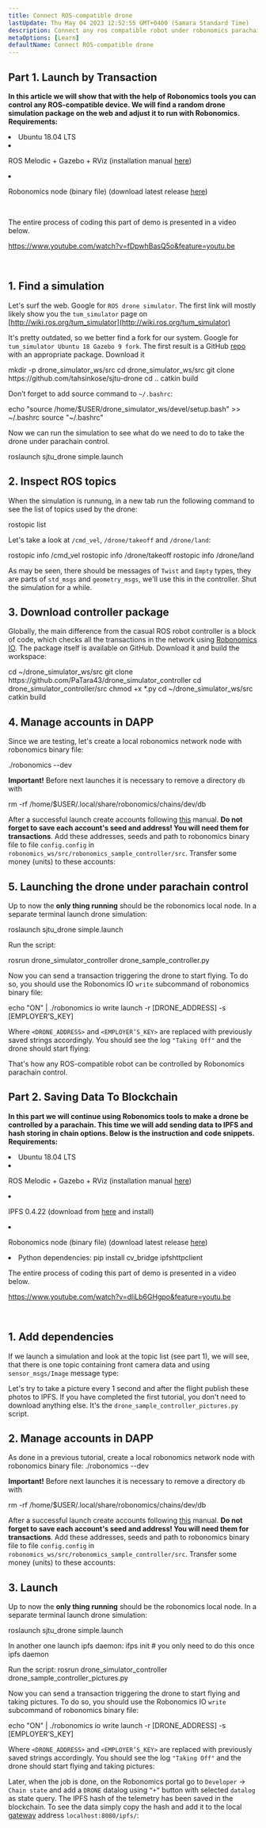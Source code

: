```yaml
---
title: Connect ROS-compatible drone
lastUpdate: Thu May 04 2023 12:52:55 GMT+0400 (Samara Standard Time)
description: Connect any ros compatible robot under robonomics parachain control.
metaOptions: [Learn]
defaultName: Connect ROS-compatible drone
---
```



## Part 1. Launch by Transaction

**In this article we will show that with the help of Robonomics tools you can control any ROS-compatible device. We will find a random drone simulation package on the web and adjust it to run with Robonomics.**
**Requirements:**

<List>

<li>Ubuntu 18.04 LTS</li>

<li class="flex">

ROS Melodic + Gazebo + RViz (installation manual [here](http://wiki.ros.org/melodic/Installation))

</li>

<li class="flex">

Robonomics node (binary file) (download latest release [here](https://github.com/airalab/robonomics/releases))

</li>

</List>

<br/>

The entire process of coding this part of demo is presented in a video below.

https://www.youtube.com/watch?v=fDpwhBasQ5o&feature=youtu.be

<br/>

## 1. Find a simulation
Let's surf the web. Google for `ROS drone simulator`. The first link will mostly likely show you the `tum_simulator` page on [http://wiki.ros.org/tum_simulator](http://wiki.ros.org/tum_simulator)


<LessonImages imageClasses="mb" src="connect-any-ros-compatible-drone/tum_simulator.jpg" alt="tum_simulator"/>

It's pretty outdated, so we better find a fork for our system. Google for `tum_simulator Ubuntu 18 Gazebo 9 fork`. The first result is a GitHub [repo](https://github.com/tahsinkose/sjtu-drone) with an appropriate package. Download it

<LessonCodeWrapper language="bash">
mkdir -p drone_simulator_ws/src
cd drone_simulator_ws/src
git clone https://github.com/tahsinkose/sjtu-drone
cd ..
catkin build
</LessonCodeWrapper>

Don’t forget to add source command to `~/.bashrc`:

<LessonCodeWrapper language="bash" codeClass="big-code">
echo "source /home/$USER/drone_simulator_ws/devel/setup.bash" >> ~/.bashrc
source "~/.bashrc"
</LessonCodeWrapper>

Now we can run the simulation to see what do we need to do to take the drone under parachain control.

<LessonCodeWrapper language="bash">
roslaunch sjtu_drone simple.launch
</LessonCodeWrapper>

## 2. Inspect ROS topics
When the simulation is runnung, in a new tab run the following command to see the list of topics used by the drone:

<LessonCodeWrapper language="bash">
rostopic list
</LessonCodeWrapper>

Let's take a look at `/cmd_vel`, `/drone/takeoff` and `/drone/land`:

<LessonCodeWrapper language="bash">
rostopic info /cmd_vel
rostopic info /drone/takeoff
rostopic info /drone/land
</LessonCodeWrapper>

<LessonImages imageClasses="mb" src="connect-any-ros-compatible-drone/topics_info.jpg" alt="topics_info"/>

As may be seen, there should be messages of `Twist` and `Empty` types, they are parts of `std_msgs` and `geometry_msgs`, we'll use this in the controller. Shut the simulation for a while.

## 3. Download controller package
Globally, the main difference from the casual ROS robot controller is a block of code, which checks all the transactions in the network using [Robonomics IO](https://wiki.robonomics.network/docs/rinterface/). The package itself is available on GitHub. Download it and build the workspace:

<LessonCodeWrapper language="bash">
cd ~/drone_simulator_ws/src
git clone https://github.com/PaTara43/drone_simulator_controller
cd drone_simulator_controller/src
chmod +x *.py
cd ~/drone_simulator_ws/src
catkin build
</LessonCodeWrapper>

## 4. Manage accounts in DAPP
Since we are testing, let's create a local robonomics network node with robonomics binary file:

<LessonCodeWrapper language="bash">
./robonomics --dev
</LessonCodeWrapper>

**Important!** Before next launches it is necessary to remove a directory `db` with

<LessonCodeWrapper language="bash" codeClass="big-code">
rm -rf /home/$USER/.local/share/robonomics/chains/dev/db
</LessonCodeWrapper>

After a successful launch create accounts following [this](https://wiki.robonomics.network/docs/create-account-in-dapp/) manual. **Do not forget to save each account's seed and address! You will need them for transactions**. Add these addresses, seeds and path to robonomics binary file to file `config.config` in `robonomics_ws/src/robonomics_sample_controller/src`. Transfer some money (units) to these accounts:

<LessonImages imageClasses="mb" src="connect-any-ros-compatible-drone/balances.jpg" alt="balances"/>

## 5. Launching the drone under parachain control

Up to now the **only thing running** should be the robonomics local node. In a separate terminal launch drone simulation:

<LessonCodeWrapper language="bash">
roslaunch sjtu_drone simple.launch
</LessonCodeWrapper>

Run the script:

<LessonCodeWrapper language="bash" codeClass="big-code">
rosrun drone_simulator_controller drone_sample_controller.py
</LessonCodeWrapper>

<LessonImages imageClasses="mb" src="connect-any-ros-compatible-drone/launched_drone.jpg" alt="launched_drone"/>

Now you can send a transaction triggering the drone to start flying. To do so, you should use the Robonomics IO `write` subcommand of robonomics binary file:

<LessonCodeWrapper language="bash" codeClass="big-code">
echo "ON" | ./robonomics io write launch -r [DRONE_ADDRESS] -s [EMPLOYER’S_KEY]
</LessonCodeWrapper>

Where `<DRONE_ADDRESS>`  and `<EMPLOYER’S_KEY>` are replaced with  previously saved strings accordingly.
You should see the log `"Taking Off"` and the drone should start flying:

<LessonImages imageClasses="mb" src="connect-any-ros-compatible-drone/flying.jpg" alt="flying"/>

That's how any ROS-compatible robot can be controlled by Robonomics parachain control.


##  Part 2. Saving Data To Blockchain

**In this part we will continue using Robonomics tools to make a drone be controlled by a parachain. This time we will add sending data to IPFS and hash storing in chain options. Below is the instruction and code snippets. Requirements:**

<List>

<li>Ubuntu 18.04 LTS</li>

<li class="flex">

ROS Melodic + Gazebo + RViz (installation manual [here](http://wiki.ros.org/melodic/Installation))
</li>

<li class="flex">

IPFS 0.4.22 (download from [here](https://dist.ipfs.io/go-ipfs/v0.4.22/go-ipfs_v0.4.22_linux-386.tar.gz) and install)
</li>

<li class="flex">

Robonomics node (binary file) (download latest release [here](https://github.com/airalab/robonomics/releases))
</li>

<li>Python dependencies:
<LessonCodeWrapper language="bash">
pip install cv_bridge ipfshttpclient
</LessonCodeWrapper>
</li>

</List>

The entire process of coding this part of demo is presented in a video below.

https://www.youtube.com/watch?v=dliLb6GHgpo&feature=youtu.be

<br/>

## 1. Add dependencies
If we launch a simulation and look at the topic list (see part 1), we will see, that there is one topic containing front camera data and using `sensor_msgs/Image` message type:

<LessonImages imageClasses="mb" src="connect-any-ros-compatible-drone/front_camera.jpg" alt="front_camera"/>

Let's try to take a picture every 1 second and after the flight publish these photos to IPFS. If you have completed the first tutorial, you don't need to download anything else. It's the `drone_sample_controller_pictures.py` script.

## 2. Manage accounts in DAPP
As done in a previous tutorial, create a local robonomics network node with robonomics binary file:
<LessonCodeWrapper language="bash">
./robonomics --dev
</LessonCodeWrapper>

**Important!** Before next launches it is necessary to remove a directory `db` with

<LessonCodeWrapper language="bash" codeClass="big-code">
rm -rf /home/$USER/.local/share/robonomics/chains/dev/db
</LessonCodeWrapper>

After a successful launch create accounts following [this](https://wiki.robonomics.network/docs/create-account-in-dapp/) manual. **Do not forget to save each account's seed and address! You will need them for transactions**. Add these addresses, seeds and path to robonomics binary file to file `config.config` in `robonomics_ws/src/robonomics_sample_controller/src`. Transfer some money (units) to these accounts:

<LessonImages imageClasses="mb" src="connect-any-ros-compatible-drone/balances.jpg" alt="balances"/>

## 3. Launch
Up to now the **only thing running** should be the robonomics local node. In a separate terminal launch drone simulation:

<LessonCodeWrapper language="bash">
roslaunch sjtu_drone simple.launch
</LessonCodeWrapper>

In another one launch ipfs daemon:
<LessonCodeWrapper language="bash">
ifps init # you only need to do this once
ipfs daemon
</LessonCodeWrapper>

Run the script:
<LessonCodeWrapper language="bash" codeClass="big-code">
rosrun drone_simulator_controller drone_sample_controller_pictures.py
</LessonCodeWrapper>

Now you can send a transaction triggering the drone to start flying and taking pictures. To do so, you should use the Robonomics IO `write` subcommand of robonomics binary file:

<LessonCodeWrapper language="bash" codeClass="big-code">
echo "ON" | ./robonomics io write launch -r [DRONE_ADDRESS] -s [EMPLOYER’S_KEY]
</LessonCodeWrapper>

Where `<DRONE_ADDRESS>`  and `<EMPLOYER’S_KEY>` are replaced with  previously saved strings accordingly.
You should see the log `"Taking Off"` and the drone should start flying and taking pictures:

<LessonImages imageClasses="mb" src="connect-any-ros-compatible-drone/flying_picturing.jpg" alt="flying_picturing"/>

Later, when the job is done, on the Robonomics portal go to `Developer` -> `Chain state` and add a `DRONE` datalog using `“+”` button with selected `datalog` as state query. The IPFS hash of the telemetry has been saved in the blockchain. To see the data simply copy the hash and add it to the local [gateway](https://gateway.ipfs.io/ipfs/QmeYYwD4y4DgVVdAzhT7wW5vrvmbKPQj8wcV2pAzjbj886/docs/getting-started/) address `localhost:8080/ipfs/`:


<LessonImages imageClasses="mb" src="connect-any-ros-compatible-drone/datalog.jpg" alt="Voila"/>